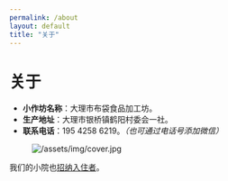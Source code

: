 ```yaml
---
permalink: /about
layout: default
title: "关于"
---
```


# 关于

* <b>小作坊名称</b>：大理市布袋食品加工坊。
* <b>生产地址</b>：大理市银桥镇鹤阳村委会一社。
* <b>联系电话</b>：195 4258 6219。<em>（也可通过电话号添加微信）</em>

<figure class="figure">
  <img src="https://gcore.jsdelivr.net/gh/budaipro/assets/img/cover.jpg" alt="/assets/img/cover.jpg">
</figure>

<p>我们的小院也<a href="/inn">招纳入住者</a>。</p>
